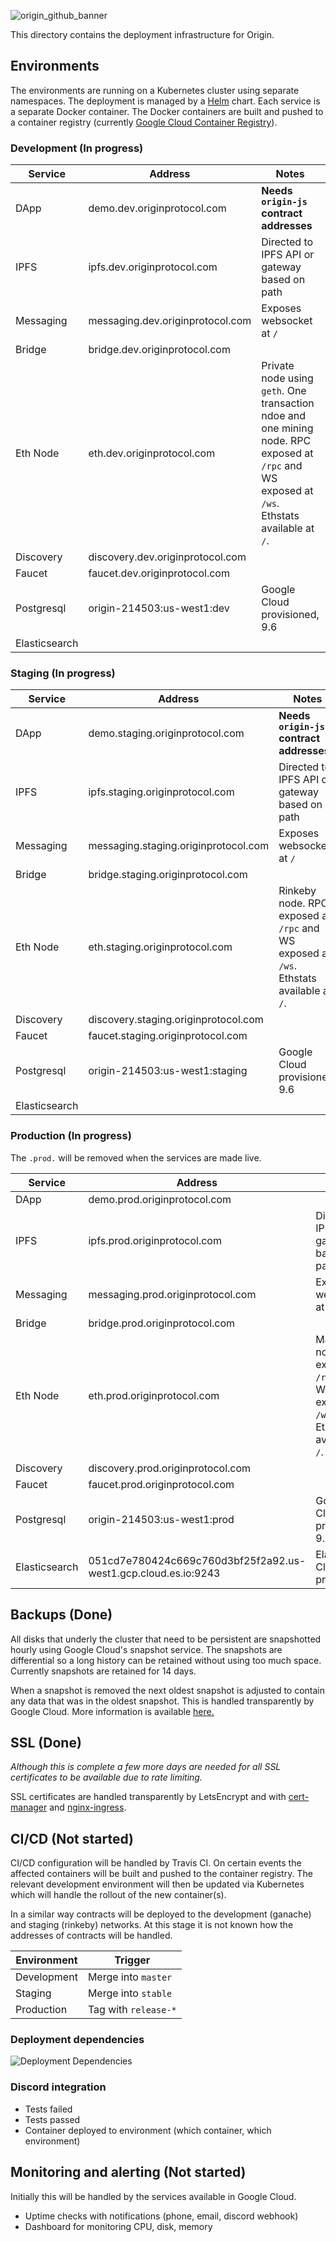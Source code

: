 ![origin_github_banner](https://user-images.githubusercontent.com/673455/37314301-f8db9a90-2618-11e8-8fee-b44f38febf38.png)

This directory contains the deployment infrastructure for Origin. 

## Environments

The environments are running on a Kubernetes cluster using separate namespaces. The deployment is managed by a [Helm](https://www.helm.sh/) chart. Each service is a separate Docker container. The Docker containers are built and pushed to a container registry (currently [Google Cloud Container Registry](https://cloud.google.com/container-registry/)).

### Development (In progress)

| Service | Address | Notes | State |
| ------- | -------- | ----- | ----- |
| DApp | demo.dev.originprotocol.com | **Needs `origin-js` contract addresses** | Running |
| IPFS | ipfs.dev.originprotocol.com | Directed to IPFS API or gateway based on path | Running |
| Messaging | messaging.dev.originprotocol.com | Exposes websocket at `/` | Running |
| Bridge | bridge.dev.originprotocol.com | | Running |
| Eth Node | eth.dev.originprotocol.com | Private node using `geth`. One transaction ndoe and one mining node. RPC exposed at `/rpc` and WS exposed at `/ws`. Ethstats available at `/`. | Running |
| Discovery | discovery.dev.originprotocol.com | |
| Faucet | faucet.dev.originprotocol.com | |
| Postgresql | origin-214503:us-west1:dev | Google Cloud provisioned, 9.6 | Running |
| Elasticsearch |
 
### Staging (In progress)

| Service | Address | Notes | State |
| ------- | -------- | ----- | ----- |
| DApp | demo.staging.originprotocol.com | **Needs `origin-js` contract addresses** | Running |
| IPFS | ipfs.staging.originprotocol.com | Directed to IPFS API or gateway based on path | Running |
| Messaging | messaging.staging.originprotocol.com | Exposes websocket at `/` | Running |
| Bridge | bridge.staging.originprotocol.com | | Running |
| Eth Node | eth.staging.originprotocol.com | Rinkeby node. RPC exposed at `/rpc` and WS exposed at `/ws`. Ethstats available at `/`. | Running |
| Discovery | discovery.staging.originprotocol.com | |
| Faucet | faucet.staging.originprotocol.com | |
| Postgresql | origin-214503:us-west1:staging | Google Cloud provisioned, 9.6 | Running |
| Elasticsearch |

### Production (In progress)

The `.prod.` will be removed when the services are made live.

| Service | Address | Notes | State |
| ------- | -------- | ----- | ----- |
| DApp | demo.prod.originprotocol.com | | Running |
| IPFS | ipfs.prod.originprotocol.com | Directed to IPFS API or gateway based on path | Running |
| Messaging | messaging.prod.originprotocol.com | Exposes websocket at `/` | Running |
| Bridge | bridge.prod.originprotocol.com | | Running |
| Eth Node | eth.prod.originprotocol.com | Mainnet node. RPC exposed at `/rpc` and WS exposed at `/ws`. Ethstats available at `/`. | Running |
| Discovery | discovery.prod.originprotocol.com |  |
| Faucet | faucet.prod.originprotocol.com | |
| Postgresql | origin-214503:us-west1:prod | Google Cloud provisioned, 9.6 | Running |
| Elasticsearch | 051cd7e780424c669c760d3bf25f2a92.us-west1.gcp.cloud.es.io:9243 | Elastic Cloud provisioned | Running |

## Backups (Done)

All disks that underly the cluster that need to be persistent are snapshotted hourly using Google Cloud's snapshot service. The snapshots are differential so a long history can be retained without using too much space. Currently snapshots are retained for 14 days.

When a snapshot is removed the next oldest snapshot is adjusted to contain any data that was in the oldest snapshot. This is handled transparently by Google Cloud. More information is available [here.](https://cloud.google.com/compute/docs/disks/create-snapshots)

## SSL (Done)

_Although this is complete a few more days are needed for all SSL certificates to be available due to rate limiting._

SSL certificates are handled transparently by LetsEncrypt and with [cert-manager](https://github.com/jetstack/cert-manager) and [nginx-ingress](https://github.com/helm/charts/tree/master/stable/nginx-ingress). 

## CI/CD (Not started)

CI/CD configuration will be handled by Travis CI. On certain events the affected containers will be built and pushed to the container registry. The relevant development environment will then be updated via Kubernetes which will handle the rollout of the new container(s).

In a similar way contracts will be deployed to the development (ganache) and staging (rinkeby) networks. At this stage it is not known how the addresses of contracts will be handled.

| Environment | Trigger |
| ----------- | ------- |
| Development | Merge into `master` |
| Staging | Merge into `stable` |
| Production | Tag with `release-*` |

### Deployment dependencies

![Deployment Dependencies](https://raw.githubusercontent.com/OriginProtocol/origin-box/tomlinton/helm/deployment/dependencies.svg?sanitize=true)

### Discord integration

* Tests failed
* Tests passed
* Container deployed to environment (which container, which environment)

## Monitoring and alerting (Not started)

Initially this will be handled by the services available in Google Cloud.

* Uptime checks with notifications (phone, email, discord webhook)
* Dashboard for monitoring CPU, disk, memory
